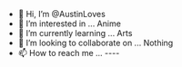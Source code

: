 - 👋 Hi, I’m @AustinLoves
- 👀 I’m interested in ... Anime 
- 🌱 I’m currently learning ... Arts
- 💞️ I’m looking to collaborate on ... Nothing
- 📫 How to reach me ... ----

<!---
AustinLoves/AustinLoves is a ✨ special ✨ repository because its `README.md` (this file) appears on your GitHub profile.
You can click the Preview link to take a look at your changes.
--->
